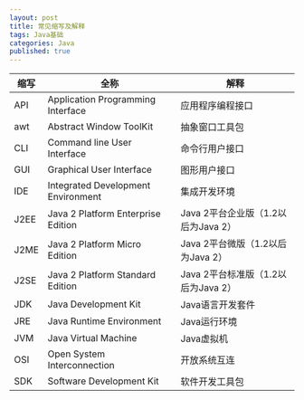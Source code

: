 ```yaml
---  
layout: post  
title: 常见缩写及解释  
tags: Java基础  
categories: Java  
published: true  
---  
```


| 缩写 |                全称                |                 解释                |
|------|------------------------------------|-------------------------------------|
| API  | Application Programming Interface  | 应用程序编程接口                    |
| awt  | Abstract Window ToolKit            | 抽象窗口工具包                      |
| CLI  | Command line User Interface        | 命令行用户接口                      |
| GUI  | Graphical User Interface           | 图形用户接口                        |
| IDE  | Integrated Development Environment | 集成开发环境                        |
| J2EE | Java 2 Platform Enterprise Edition | Java 2平台企业版（1.2以后为Java 2） |
| J2ME | Java 2 Platform Micro Edition      | Java 2平台微版（1.2以后为Java 2）   |
| J2SE | Java 2 Platform Standard Edition   | Java 2平台标准版（1.2以后为Java 2） |
| JDK  | Java Development Kit               | Java语言开发套件                    |
| JRE  | Java Runtime Environment           | Java运行环境                        |
| JVM  | Java Virtual Machine               | Java虚拟机                          |
| OSI  | Open System Interconnection        | 开放系统互连                        |
| SDK  | Software Development Kit           | 软件开发工具包                      |
